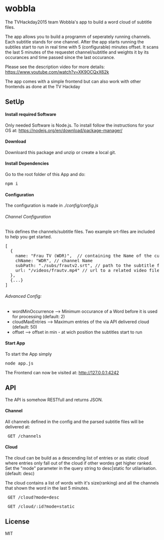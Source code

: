 # wobbla
The TVHackday2015 team Wobbla's app to build a word cloud of subtitle files.

The app allows you to build a programm of seperately running channels. Each subtitle stands for one channel. After the app starts running the subtiles start to run in real time with 5 (configurable) minutes offset. 
It scans the last 5 minutes of the requestet channel/subtitle and weights it by its occurances and time passed since the last occurance.

Please see the description video for more details:
https://www.youtube.com/watch?v=XK9OCQxX62k

The app comes with a simple frontend but can also work with other frontends as done at the TV Hackday

## SetUp

#### Install required Software

Only needed Software is Node.js.
To install follow the instructions for your OS at: https://nodejs.org/en/download/package-manager/ 

#### Download

Downloard this package and unzip or create a local git.

#### Install Dependencies

Go to the root folder of this App and do:
<pre>npm i</pre>

#### Configuration

The configuration is made in *./config/config.js*

###### Channel Configuration

This defines the channels/subtitle files. Two example srt-files are included to help you get started.

<pre>[
  {
    name: "Frau TV (WDR)",  // containing the Name of the current airing 
    chName: "WDR", // channel Name
    subPath: "./subs/frautv2.srt", // path to the subtitle file (only *.srt will work)
    url: "/videos/frautv.mp4" // url to a related video file - the vid-folder (./vid/some.mp4) is used to statically deliver files as "/video/some.mp4" download
  },
  {...}
]</pre>

###### Advanced Config:
* wordMinOccurrence --> Minimum occurance of a Word before it is used for processing (default: 2)
* cloudMaxEntries --> Maximum entries of the via API delivered cloud (default: 50)
* offset --> offset in min - at wich position the subtitles start to run

#### Start App

To start the App simply
<pre>node app.js</pre>

The Frontend can now be visited at: http://127.0.0.1:4242

## API

The API is somehow RESTfull and returns JSON.

#### Channel

All channels defined in the config and the parsed subtitle files will be delivered at:
<pre> GET /channels </pre>

#### Cloud

The cloud can be build as a descending list of entries or as static cloud where entries only fall out of the cloud if other wordes get higher ranked. Set the "mode" parameter in the query string to desc|static for utilarisation. (default: desc)

The cloud contains a list of words with it's size(ranking) and all the channels that shown the word in the last 5 minutes.

<pre> GET /cloud?mode=desc </pre>

<pre> GET /cloud/:id?mode=static </pre>

## License

MIT
